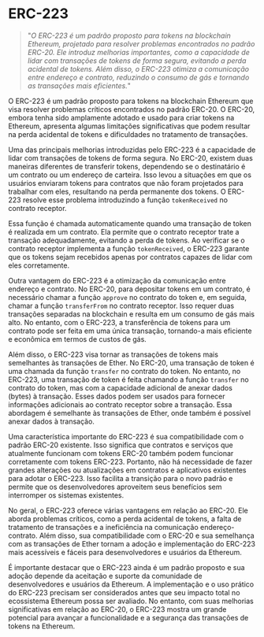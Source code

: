 # ERC-223

>"*O ERC-223 é um padrão proposto para tokens na blockchain Ethereum, projetado para resolver problemas encontrados no padrão ERC-20. Ele introduz melhorias importantes, como a capacidade de lidar com transações de tokens de forma segura, evitando a perda acidental de tokens. Além disso, o ERC-223 otimiza a comunicação entre endereço e contrato, reduzindo o consumo de gás e tornando as transações mais eficientes.*"

O ERC-223 é um padrão proposto para tokens na blockchain Ethereum que visa resolver problemas críticos encontrados no padrão ERC-20. O ERC-20, embora tenha sido amplamente adotado e usado para criar tokens na Ethereum, apresenta algumas limitações significativas que podem resultar na perda acidental de tokens e dificuldades no tratamento de transações.

Uma das principais melhorias introduzidas pelo ERC-223 é a capacidade de lidar com transações de tokens de forma segura. No ERC-20, existem duas maneiras diferentes de transferir tokens, dependendo se o destinatário é um contrato ou um endereço de carteira. Isso levou a situações em que os usuários enviaram tokens para contratos que não foram projetados para trabalhar com eles, resultando na perda permanente dos tokens. O ERC-223 resolve esse problema introduzindo a função `tokenReceived` no contrato receptor.

Essa função é chamada automaticamente quando uma transação de token é realizada em um contrato. Ela permite que o contrato receptor trate a transação adequadamente, evitando a perda de tokens. Ao verificar se o contrato receptor implementa a função `tokenReceived`, o ERC-223 garante que os tokens sejam recebidos apenas por contratos capazes de lidar com eles corretamente.

Outra vantagem do ERC-223 é a otimização da comunicação entre endereço e contrato. No ERC-20, para depositar tokens em um contrato, é necessário chamar a função `approve` no contrato do token e, em seguida, chamar a função `transferFrom` no contrato receptor. Isso requer duas transações separadas na blockchain e resulta em um consumo de gás mais alto. No entanto, com o ERC-223, a transferência de tokens para um contrato pode ser feita em uma única transação, tornando-a mais eficiente e econômica em termos de custos de gás.

Além disso, o ERC-223 visa tornar as transações de tokens mais semelhantes às transações de Ether. No ERC-20, uma transação de token é uma chamada da função `transfer` no contrato do token. No entanto, no ERC-223, uma transação de token é feita chamando a função `transfer` no contrato do token, mas com a capacidade adicional de anexar dados (bytes) à transação. Esses dados podem ser usados para fornecer informações adicionais ao contrato receptor sobre a transação. Essa abordagem é semelhante às transações de Ether, onde também é possível anexar dados à transação.

Uma característica importante do ERC-223 é sua compatibilidade com o padrão ERC-20 existente. Isso significa que contratos e serviços que atualmente funcionam com tokens ERC-20 também podem funcionar corretamente com tokens ERC-223. Portanto, não há necessidade de fazer grandes alterações ou atualizações em contratos e aplicativos existentes para adotar o ERC-223. Isso facilita a transição para o novo padrão e permite que os desenvolvedores aproveitem seus benefícios sem interromper os sistemas existentes.

No geral, o ERC-223 oferece várias vantagens em relação ao ERC-20. Ele aborda problemas críticos, como a perda acidental de tokens, a falta de tratamento de transações e a ineficiência na comunicação endereço-contrato. Além disso, sua compatibilidade com o ERC-20 e sua semelhança com as transações de Ether tornam a adoção e implementação do ERC-223 mais acessíveis e fáceis para desenvolvedores e usuários da Ethereum.

É importante destacar que o ERC-223 ainda é um padrão proposto e sua adoção depende da aceitação e suporte da comunidade de desenvolvedores e usuários da Ethereum. A implementação e o uso prático do ERC-223 precisam ser considerados antes que seu impacto total no ecossistema Ethereum possa ser avaliado. No entanto, com suas melhorias significativas em relação ao ERC-20, o ERC-223 mostra um grande potencial para avançar a funcionalidade e a segurança das transações de tokens na Ethereum.